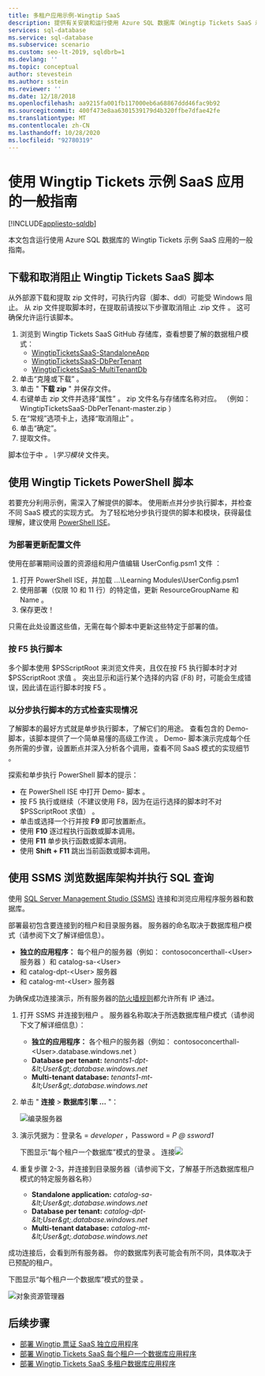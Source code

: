 ```yaml
---
title: 多租户应用示例-Wingtip SaaS
description: 提供有关安装和运行使用 Azure SQL 数据库（Wingtip Tickets SaaS 示例）的示例多租户应用程序的步骤和指南。
services: sql-database
ms.service: sql-database
ms.subservice: scenario
ms.custom: seo-lt-2019, sqldbrb=1
ms.devlang: ''
ms.topic: conceptual
author: stevestein
ms.author: sstein
ms.reviewer: ''
ms.date: 12/18/2018
ms.openlocfilehash: aa9215fa001fb117000eb6a68867ddd46fac9b92
ms.sourcegitcommit: 400f473e8aa6301539179d4b320ffbe7dfae42fe
ms.translationtype: MT
ms.contentlocale: zh-CN
ms.lasthandoff: 10/28/2020
ms.locfileid: "92780319"
---
```

# <a name="general-guidance-for-working-with-wingtip-tickets-sample-saas-apps"></a>使用 Wingtip Tickets 示例 SaaS 应用的一般指南
[!INCLUDE[appliesto-sqldb](../includes/appliesto-sqldb.md)]

本文包含运行使用 Azure SQL 数据库的 Wingtip Tickets 示例 SaaS 应用的一般指南。

## <a name="download-and-unblock-the-wingtip-tickets-saas-scripts"></a>下载和取消阻止 Wingtip Tickets SaaS 脚本

从外部源下载和提取 zip 文件时，可执行内容（脚本、ddl）可能受 Windows 阻止。 从 zip 文件提取脚本时，在提取前请按以下步骤取消阻止 .zip 文件  。 这可确保允许运行该脚本。

1. 浏览到 Wingtip Tickets SaaS GitHub 存储库，查看想要了解的数据租户模式：
    - [WingtipTicketsSaaS-StandaloneApp](https://github.com/Microsoft/WingtipTicketsSaaS-StandaloneApp)
    - [WingtipTicketsSaaS-DbPerTenant](https://github.com/Microsoft/WingtipTicketsSaaS-DbPerTenant)
    - [WingtipTicketsSaaS-MultiTenantDb](https://github.com/Microsoft/WingtipTicketsSaaS-MultiTenantDb)
2. 单击“克隆或下载”  。
3. 单击 " **下载 zip** " 并保存文件。
4. 右键单击 zip 文件并选择“属性”  。 zip 文件名与存储库名称对应。 （例如： WingtipTicketsSaaS-DbPerTenant-master.zip  ）
5. 在“常规”选项卡上，选择“取消阻止”  。
6. 单击“确定”。
7. 提取文件。

脚本位于中 *。 \\学习模块* 文件夹。


## <a name="working-with-the-wingtip-tickets-powershell-scripts"></a>使用 Wingtip Tickets PowerShell 脚本

若要充分利用示例，需深入了解提供的脚本。 使用断点并分步执行脚本，并检查不同 SaaS 模式的实现方式。 为了轻松地分步执行提供的脚本和模块，获得最佳理解，建议使用 [PowerShell ISE](/powershell/scripting/components/ise/introducing-the-windows-powershell-ise)。

### <a name="update-the-configuration-file-for-your-deployment"></a>为部署更新配置文件

使用在部署期间设置的资源组和用户值编辑 UserConfig.psm1 文件  ：

1. 打开 PowerShell ISE，并加载 ...\\Learning Modules\\UserConfig.psm1 
2. 使用部署（仅限 10 和 11 行）的特定值，更新 ResourceGroupName 和 Name  。
3. 保存更改！

只需在此处设置这些值，无需在每个脚本中更新这些特定于部署的值。

### <a name="execute-the-scripts-by-pressing-f5"></a>按 F5 执行脚本

多个脚本使用 $PSScriptRoot 来浏览文件夹，且仅在按 F5 执行脚本时才对 $PSScriptRoot 求值  。  突出显示和运行某个选择的内容 (F8) 时，可能会生成错误，因此请在运行脚本时按 F5  。

### <a name="step-through-the-scripts-to-examine-the-implementation"></a>以分步执行脚本的方式检查实现情况

了解脚本的最好方式就是单步执行脚本，了解它们的用途。 查看包含的 Demo- 脚本，该脚本提供了一个简单易懂的高级工作流  。 Demo- 脚本演示完成每个任务所需的步骤，设置断点并深入分析各个调用，查看不同 SaaS 模式的实现细节  。

探索和单步执行 PowerShell 脚本的提示：

- 在 PowerShell ISE 中打开 Demo- 脚本  。
- 按 F5 执行或继续（不建议使用 F8，因为在运行选择的脚本时不对 $PSScriptRoot 求值）  。
- 单击或选择一个行并按 **F9** 即可放置断点。
- 使用 **F10** 逐过程执行函数或脚本调用。
- 使用 **F11** 单步执行函数或脚本调用。
- 使用 **Shift + F11** 跳出当前函数或脚本调用。


## <a name="explore-database-schema-and-execute-sql-queries-using-ssms"></a>使用 SSMS 浏览数据库架构并执行 SQL 查询

使用 [SQL Server Management Studio (SSMS)](/sql/ssms/download-sql-server-management-studio-ssms) 连接和浏览应用程序服务器和数据库。

部署最初包含要连接到的租户和目录服务器。 服务器的命名取决于数据库租户模式（请参阅下文了解详细信息）。

   - **独立的应用程序：** 每个租户的服务器（例如： contosoconcerthall-&lt;User&gt; 服务器  ）和 catalog-sa-&lt;User&gt;
   -  和 catalog-dpt-&lt;User&gt; 服务器
   -  和 catalog-mt-&lt;User&gt; 服务器

为确保成功连接演示，所有服务器的[防火墙规则](firewall-configure.md)都允许所有 IP 通过。


1. 打开 SSMS 并连接到租户  。 服务器名称取决于所选数据库租户模式（请参阅下文了解详细信息）：
    - **独立的应用程序：** 各个租户的服务器（例如： contosoconcerthall-&lt;User&gt;.database.windows.net  ）
    - <bpt id="p1">**</bpt>Database per tenant:<ept id="p1">**</ept> <bpt id="p2">*</bpt>tenants1-dpt-<ph id="ph1">&amp;lt;</ph>User<ph id="ph2">&amp;gt;</ph>.database.windows.net<ept id="p2">*</ept>
    - <bpt id="p1">**</bpt>Multi-tenant database:<ept id="p1">**</ept> <bpt id="p2">*</bpt>tenants1-mt-<ph id="ph1">&amp;lt;</ph>User<ph id="ph2">&amp;gt;</ph>.database.windows.net<ept id="p2">*</ept>
2. 单击 " **连接**  >  **数据库引擎 ...** "：

   ![编录服务器](./media/saas-tenancy-wingtip-app-guidance-tips/connect.png)

3. 演示凭据为：登录名 = *developer* ，Password = *P \@ ssword1*

    下图显示“每个租户一个数据库”模式的登录  。
    连接![](./media/saas-tenancy-wingtip-app-guidance-tips/tenants1-connect.png)



4. 重复步骤 2-3，并连接到目录服务器（请参阅下文，了解基于所选数据库租户模式的特定服务器名称）
    - <bpt id="p1">**</bpt>Standalone application:<ept id="p1">**</ept> <bpt id="p2">*</bpt>catalog-sa-<ph id="ph1">&amp;lt;</ph>User<ph id="ph2">&amp;gt;</ph>.database.windows.net<ept id="p2">*</ept>
    - <bpt id="p1">**</bpt>Database per tenant:<ept id="p1">**</ept> <bpt id="p2">*</bpt>catalog-dpt-<ph id="ph1">&amp;lt;</ph>User<ph id="ph2">&amp;gt;</ph>.database.windows.net<ept id="p2">*</ept>
    - <bpt id="p1">**</bpt>Multi-tenant database:<ept id="p1">**</ept> <bpt id="p2">*</bpt>catalog-mt-<ph id="ph1">&amp;lt;</ph>User<ph id="ph2">&amp;gt;</ph>.database.windows.net<ept id="p2">*</ept>


成功连接后，会看到所有服务器。 你的数据库列表可能会有所不同，具体取决于已预配的租户。

下图显示“每个租户一个数据库”模式的登录  。

![对象资源管理器](./media/saas-tenancy-wingtip-app-guidance-tips/object-explorer.png)



## <a name="next-steps"></a>后续步骤
- [部署 Wingtip 票证 SaaS 独立应用程序](./saas-standaloneapp-get-started-deploy.md)
- [部署 Wingtip Tickets SaaS 每个租户一个数据库应用程序](./saas-dbpertenant-get-started-deploy.md)
- [部署 Wingtip Tickets SaaS 多租户数据库应用程序](./saas-multitenantdb-get-started-deploy.md)